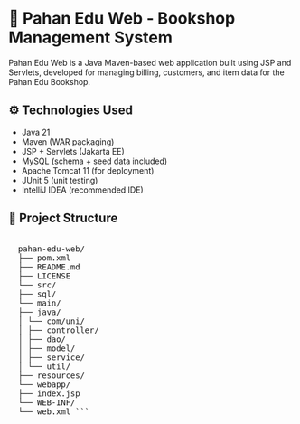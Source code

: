 # 📘 Pahan Edu Web - Bookshop Management System
Pahan Edu Web is a Java Maven-based web application built using JSP and Servlets, developed for managing billing, customers, and item data for the Pahan Edu Bookshop.

## ⚙️ Technologies Used
- Java 21  
- Maven (WAR packaging)  
- JSP + Servlets (Jakarta EE)  
- MySQL (schema + seed data included)  
- Apache Tomcat 11 (for deployment)  
- JUnit 5 (unit testing)  
- IntelliJ IDEA (recommended IDE)  

## 📂 Project Structure

<pre>  
  pahan-edu-web/ 
  ├── pom.xml 
  ├── README.md 
  ├── LICENSE 
  └── src/ 
  ├── sql/ 
  └── main/ 
  ├── java/ 
  │ └── com/uni/ 
  │ ├── controller/ 
  │ ├── dao/ 
  │ ├── model/ 
  │ ├── service/ 
  │ └── util/ 
  ├── resources/ 
  └── webapp/ 
  ├── index.jsp 
  └── WEB-INF/ 
  └── web.xml ``` </pre>
